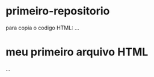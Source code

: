 # primeiro-repositorio

para copia o codigo HTML:
...
<html>
  <h1>meu primeiro arquivo HTML </h1>
</html>
...
